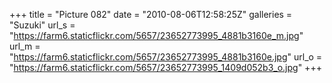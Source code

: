 +++
title = "Picture 082"
date = "2010-08-06T12:58:25Z"
galleries = "Suzuki"
url_s = "https://farm6.staticflickr.com/5657/23652773995_4881b3160e_m.jpg"
url_m = "https://farm6.staticflickr.com/5657/23652773995_4881b3160e.jpg"
url_o = "https://farm6.staticflickr.com/5657/23652773995_1409d052b3_o.jpg"
+++

